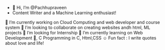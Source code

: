 - 👋 Hi, I’m @Pachhupraveen
-  Content Writer and a Machine Learning enthusiast!

🙇 I’m currently working on Cloud Computing and web developer and course system 
🤝 I’m looking to collaborate on creating websites andh html, ML projects
👀 I’m looking for Internship
🙎 I’m currently learning on Web Development
🫴, C Programming in C, Html,CSS
☺️ Fun fact : I write quotes about love and life!

